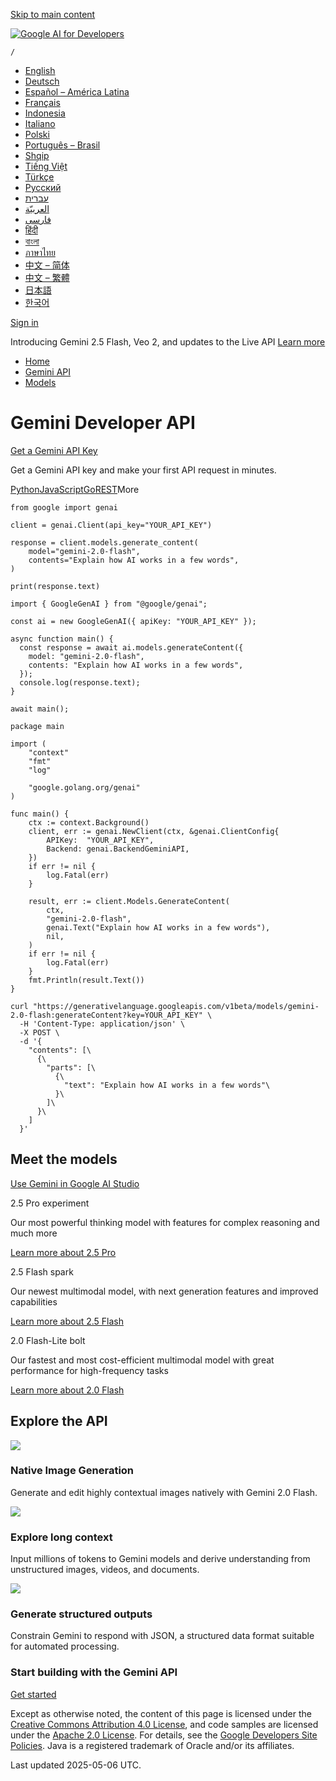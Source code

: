 [Skip to main content](https://ai.google.dev/gemini-api/docs#main-content)

[![Google AI for Developers](https://www.gstatic.com/devrel-devsite/prod/va15d3cf2bbb0f0b76bff872a3310df731db3118331ec014ebef7ea080350285b/googledevai/images/lockup-new.svg)](https://ai.google.dev/)

`/`

- [English](https://ai.google.dev/gemini-api/docs)
- [Deutsch](https://ai.google.dev/gemini-api/docs?hl=de)
- [Español – América Latina](https://ai.google.dev/gemini-api/docs?hl=es-419)
- [Français](https://ai.google.dev/gemini-api/docs?hl=fr)
- [Indonesia](https://ai.google.dev/gemini-api/docs?hl=id)
- [Italiano](https://ai.google.dev/gemini-api/docs?hl=it)
- [Polski](https://ai.google.dev/gemini-api/docs?hl=pl)
- [Português – Brasil](https://ai.google.dev/gemini-api/docs?hl=pt-br)
- [Shqip](https://ai.google.dev/gemini-api/docs?hl=sq)
- [Tiếng Việt](https://ai.google.dev/gemini-api/docs?hl=vi)
- [Türkçe](https://ai.google.dev/gemini-api/docs?hl=tr)
- [Русский](https://ai.google.dev/gemini-api/docs?hl=ru)
- [עברית](https://ai.google.dev/gemini-api/docs?hl=he)
- [العربيّة](https://ai.google.dev/gemini-api/docs?hl=ar)
- [فارسی](https://ai.google.dev/gemini-api/docs?hl=fa)
- [हिंदी](https://ai.google.dev/gemini-api/docs?hl=hi)
- [বাংলা](https://ai.google.dev/gemini-api/docs?hl=bn)
- [ภาษาไทย](https://ai.google.dev/gemini-api/docs?hl=th)
- [中文 – 简体](https://ai.google.dev/gemini-api/docs?hl=zh-cn)
- [中文 – 繁體](https://ai.google.dev/gemini-api/docs?hl=zh-tw)
- [日本語](https://ai.google.dev/gemini-api/docs?hl=ja)
- [한국어](https://ai.google.dev/gemini-api/docs?hl=ko)

[Sign in](https://ai.google.dev/_d/signin?continue=https%3A%2F%2Fai.google.dev%2Fgemini-api%2Fdocs&prompt=select_account)

Introducing Gemini 2.5 Flash, Veo 2, and updates to the Live API [Learn more](https://developers.googleblog.com/en/gemini-2-5-flash-pro-live-api-veo-2-gemini-api/)

- [Home](https://ai.google.dev/)
- [Gemini API](https://ai.google.dev/gemini-api)
- [Models](https://ai.google.dev/gemini-api/docs)

# Gemini Developer API

[Get a Gemini API Key](https://aistudio.google.com/apikey)

Get a Gemini API key and make your first API request in minutes.

[Python](https://ai.google.dev/gemini-api/docs#python)[JavaScript](https://ai.google.dev/gemini-api/docs#javascript)[Go](https://ai.google.dev/gemini-api/docs#go)[REST](https://ai.google.dev/gemini-api/docs#rest)More

```
from google import genai

client = genai.Client(api_key="YOUR_API_KEY")

response = client.models.generate_content(
    model="gemini-2.0-flash",
    contents="Explain how AI works in a few words",
)

print(response.text)

```

```
import { GoogleGenAI } from "@google/genai";

const ai = new GoogleGenAI({ apiKey: "YOUR_API_KEY" });

async function main() {
  const response = await ai.models.generateContent({
    model: "gemini-2.0-flash",
    contents: "Explain how AI works in a few words",
  });
  console.log(response.text);
}

await main();

```

```
package main

import (
    "context"
    "fmt"
    "log"

    "google.golang.org/genai"
)

func main() {
    ctx := context.Background()
    client, err := genai.NewClient(ctx, &genai.ClientConfig{
        APIKey:  "YOUR_API_KEY",
        Backend: genai.BackendGeminiAPI,
    })
    if err != nil {
        log.Fatal(err)
    }

    result, err := client.Models.GenerateContent(
        ctx,
        "gemini-2.0-flash",
        genai.Text("Explain how AI works in a few words"),
        nil,
    )
    if err != nil {
        log.Fatal(err)
    }
    fmt.Println(result.Text())
}

```

```
curl "https://generativelanguage.googleapis.com/v1beta/models/gemini-2.0-flash:generateContent?key=YOUR_API_KEY" \
  -H 'Content-Type: application/json' \
  -X POST \
  -d '{
    "contents": [\
      {\
        "parts": [\
          {\
            "text": "Explain how AI works in a few words"\
          }\
        ]\
      }\
    ]
  }'

```

## Meet the models

[Use Gemini in Google AI Studio](https://aistudio.google.com/)

2.5 Pro
experiment

Our most powerful thinking model with features for complex reasoning and much more


[Learn more about 2.5 Pro](https://ai.google.dev/gemini-api/docs/models#gemini-2.5-pro-preview-05-06)

2.5 Flash
spark

Our newest multimodal model, with next generation features and improved
capabilities


[Learn more about 2.5 Flash](https://ai.google.dev/gemini-api/docs/models/gemini#gemini-2.5-flash-preview)

2.0 Flash-Lite
bolt

Our fastest and most cost-efficient multimodal model with great performance
for high-frequency tasks


[Learn more about 2.0 Flash](https://ai.google.dev/gemini-api/docs/models/gemini#gemini-2.0-flash)

## Explore the API

![](https://ai.google.dev/static/site-assets/images/image-generation-index.png)

### Native Image Generation

Generate and edit highly contextual images natively with Gemini 2.0 Flash.

![](https://ai.google.dev/static/site-assets/images/long-context-overview.png)

### Explore long context

Input millions of tokens to Gemini models and derive understanding from unstructured images, videos, and documents.

![](https://ai.google.dev/static/site-assets/images/structured-outputs-index.png)

### Generate structured outputs

Constrain Gemini to respond with JSON, a structured data format suitable for automated processing.

### Start building with the Gemini API

[Get started](https://ai.google.dev/gemini-api/docs/quickstart)

Except as otherwise noted, the content of this page is licensed under the [Creative Commons Attribution 4.0 License](https://creativecommons.org/licenses/by/4.0/), and code samples are licensed under the [Apache 2.0 License](https://www.apache.org/licenses/LICENSE-2.0). For details, see the [Google Developers Site Policies](https://developers.google.com/site-policies). Java is a registered trademark of Oracle and/or its affiliates.

Last updated 2025-05-06 UTC.